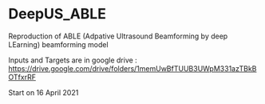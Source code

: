 # DeepUS_ABLE
Reproduction of ABLE (Adpative Ultrasound Beamforming by deep LEarning) beamforming model

Inputs and Targets are in google drive : https://drive.google.com/drive/folders/1memUwBfTUUB3UWpM331azTBkBOTfxrRF


Start on 16 April 2021


